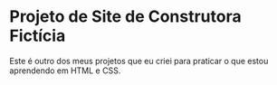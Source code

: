 # Projeto de Site de Construtora Fictícia
Este é outro dos meus projetos que eu criei para praticar o que estou aprendendo em HTML e CSS.
